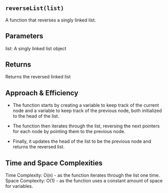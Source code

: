 ## `reverseList(list)`

A function that reverses a singly linked list.

## Parameters

list: A singly linked list object

## Returns

Returns the reversed linked list

## Approach & Efficiency

- The function starts by creating a variable to keep track of the current node and a variable to keep track of the previous node, both initialized to the head of the list.

- The function then iterates through the list, reversing the next pointers for each node by pointing them to the previous node.

- Finally, it updates the head of the list to be the previous node and returns the reversed list.

## Time and Space Complexities

Time Complexity: O(n) - as the function iterates through the list one time.
Space Complexity: O(1) - as the function uses a constant amount of space for variables.
